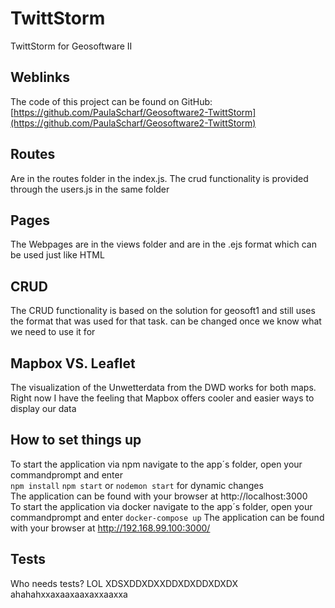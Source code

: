 # TwittStorm
TwittStorm for Geosoftware II
## Weblinks
The code of this project can be found on GitHub: [https://github.com/PaulaScharf/Geosoftware2-TwittStorm](https://github.com/PaulaScharf/Geosoftware2-TwittStorm)
## Routes
Are in the routes folder in the index.js. The crud functionality is provided through the users.js in the same folder
## Pages
The Webpages are in the views folder and are in the .ejs format which can be used just like HTML
## CRUD
The CRUD functionality is based on the solution for geosoft1 and still uses the format that was used for that task. can be changed once
we know what we need to use it for
## Mapbox VS. Leaflet
The visualization of the Unwetterdata from the DWD works for both maps. Right now I have the feeling that Mapbox offers cooler and easier
ways to display our data
## How to set things up
To start the application via npm navigate to the app´s folder, open your commandprompt and enter <br/>
`npm install`
`npm start` or `nodemon start` for dynamic changes <br/>
The application can be found with your browser at http://localhost:3000 <br/>
To start the application via docker navigate to the app´s folder, open your commandprompt and enter
`docker-compose up`
The application can be found with your browser at http://192.168.99.100:3000/
## Tests
Who needs tests? LOL XDSXDDXDXXDDXDXDDXDXDX ahahahxxaxaaxaaxaxxaaxxa
